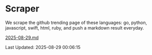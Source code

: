 # Scraper

We scrape the github trending page of these languages: go, python, javascript, swift, html, ruby, and push a markdown result everyday.

[2025-08-29.md](https://github.com/henson/Scraper/blob/master/2025-08-29.md)

Last Updated: 2025-08-29 00:06:15